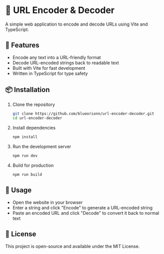 # 🔗 URL Encoder & Decoder

A simple web application to encode and decode URLs using Vite and TypeScript.

## 🚀 Features

- Encode any text into a URL-friendly format
- Decode URL-encoded strings back to readable text
- Built with Vite for fast development
- Written in TypeScript for type safety

## 📦 Installation

1. Clone the repository

    ```bash
    git clone https://github.com/blueorionn/url-encoder-decoder.git
    cd url-encoder-decoder
    ```

2. Install dependencies

    ```bash
    npm install
    ```

3. Run the development server

    ```bash
    npm run dev
    ```

4. Build for production

    ```bash
    npm run build
    ```

## 🔧 Usage

- Open the website in your browser
- Enter a string and click "Encode" to generate a URL-encoded string
- Paste an encoded URL and click "Decode" to convert it back to normal text

## 📜 License

This project is open-source and available under the MIT License.
